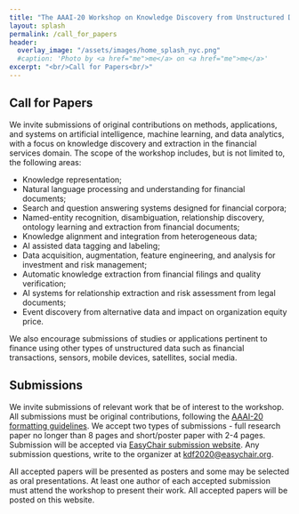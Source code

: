 ```yaml
---
title: "The AAAI-20 Workshop on Knowledge Discovery from Unstructured Data in Financial Services"
layout: splash
permalink: /call_for_papers
header:
  overlay_image: "/assets/images/home_splash_nyc.png"
  #caption: 'Photo by <a href="me">me</a> on <a href="me">me</a>'
excerpt: "<br/>Call for Papers<br/>"
---
```


<h2>Call for Papers</h2>

We invite submissions of original contributions on methods, applications, and systems on artificial intelligence, machine learning, and data analytics, with a focus on knowledge discovery and extraction in the financial services domain. The scope of the workshop includes, but is not limited to, the following areas:

- Knowledge representation;
- Natural language processing and understanding for financial documents;
- Search and question answering systems designed for financial corpora;
- Named-entity recognition, disambiguation, relationship discovery, ontology learning and extraction from financial documents;
- Knowledge alignment and integration from heterogeneous data;
- AI assisted data tagging and labeling;
- Data acquisition, augmentation, feature engineering, and analysis for investment and risk management; 
- Automatic knowledge extraction from financial filings and quality verification; 
- AI systems for relationship extraction and risk assessment from legal documents;
- Event discovery from alternative data and impact on organization equity price.


We also encourage submissions of studies or applications pertinent to finance using other types of unstructured data such as financial transactions, sensors, mobile devices, satellites, social media.

<h2>Submissions</h2>

We invite submissions of relevant work that be of interest to the workshop. All submissions must be original contributions, following the [AAAI-20 formatting guidelines](https://www.aaai.org/Publications/Templates/AuthorKit20.zip). We accept two types of submissions - full research paper no longer than 8 pages and short/poster paper with 2-4 pages. Submission will be accepted via [EasyChair submission website](https://easychair.org/conferences/?conf=kdf2020). Any submission questions, write to the organizer at kdf2020@easychair.org.

All accepted papers will be presented as posters and some may be selected as oral presentations. At least one author of each accepted submission must attend the workshop to present their work. All accepted papers will be posted on this website.

